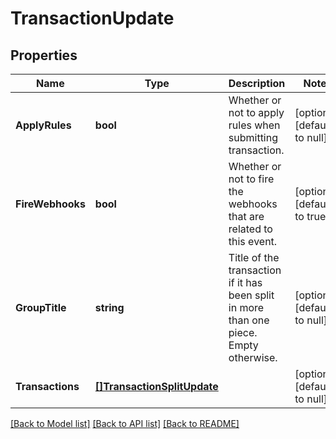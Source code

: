 # TransactionUpdate

## Properties
Name | Type | Description | Notes
------------ | ------------- | ------------- | -------------
**ApplyRules** | **bool** | Whether or not to apply rules when submitting transaction. | [optional] [default to null]
**FireWebhooks** | **bool** | Whether or not to fire the webhooks that are related to this event. | [optional] [default to true]
**GroupTitle** | **string** | Title of the transaction if it has been split in more than one piece. Empty otherwise. | [optional] [default to null]
**Transactions** | [**[]TransactionSplitUpdate**](TransactionSplitUpdate.md) |  | [optional] [default to null]

[[Back to Model list]](../README.md#documentation-for-models) [[Back to API list]](../README.md#documentation-for-api-endpoints) [[Back to README]](../README.md)

